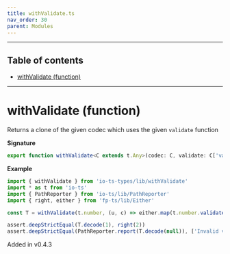 ```yaml
---
title: withValidate.ts
nav_order: 30
parent: Modules
---
```


---

<h2 class="text-delta">Table of contents</h2>

- [withValidate (function)](#withvalidate-function)

---

# withValidate (function)

Returns a clone of the given codec which uses the given `validate` function

**Signature**

```ts
export function withValidate<C extends t.Any>(codec: C, validate: C['validate'], name: string = codec.name): C { ... }
```

**Example**

```ts
import { withValidate } from 'io-ts-types/lib/withValidate'
import * as t from 'io-ts'
import { PathReporter } from 'io-ts/lib/PathReporter'
import { right, either } from 'fp-ts/lib/Either'

const T = withValidate(t.number, (u, c) => either.map(t.number.validate(u, c), n => n * 2))

assert.deepStrictEqual(T.decode(1), right(2))
assert.deepStrictEqual(PathReporter.report(T.decode(null)), ['Invalid value null supplied to : number'])
```

Added in v0.4.3
